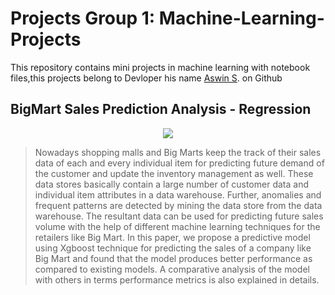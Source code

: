 >
>
# Projects Group 1: Machine-Learning-Projects

This repository contains mini projects in machine learning with notebook files,this projects belong to Devloper his name [Aswin S]([./another-page.html](https://github.com/aswintechguy)). on Github 

## BigMart Sales Prediction Analysis - Regression
<center><img src="images/maxresdefault.jpg"/></center>

>Nowadays shopping malls and Big Marts keep the track of their sales data of each and every individual item for predicting future demand of the customer and update the inventory management as well. These data stores basically contain a large number of customer data and individual item attributes in a data warehouse. Further, anomalies and frequent patterns are detected by mining the data store from the data warehouse. The resultant data can be used for predicting future sales volume with the help of different machine learning techniques for the retailers like Big Mart. In this paper, we propose a predictive model using Xgboost technique for predicting the sales of a company like Big Mart and found that the model produces better performance as compared to existing models. A comparative analysis of the model with others in terms performance metrics is also explained in details.


```
